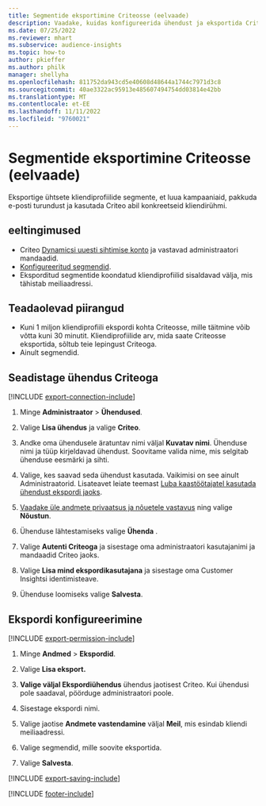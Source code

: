 ```yaml
---
title: Segmentide eksportimine Criteosse (eelvaade)
description: Vaadake, kuidas konfigureerida ühendust ja eksportida Criteosse.
ms.date: 07/25/2022
ms.reviewer: mhart
ms.subservice: audience-insights
ms.topic: how-to
author: pkieffer
ms.author: philk
manager: shellyha
ms.openlocfilehash: 811752da943cd5e40608d48644a1744c7971d3c8
ms.sourcegitcommit: 40ae3322ac95913e485607494754dd03814e42bb
ms.translationtype: MT
ms.contentlocale: et-EE
ms.lasthandoff: 11/11/2022
ms.locfileid: "9760021"
---
```

# <a name="export-segments-to-criteo-preview"></a>Segmentide eksportimine Criteosse (eelvaade)

Eksportige ühtsete kliendiprofiilide segmente, et luua kampaaniaid, pakkuda e-posti turundust ja kasutada Criteo abil konkreetseid kliendirühmi.

## <a name="prerequisites"></a>eeltingimused

- Criteo [Dynamicsi uuesti sihtimise konto](https://www.criteo.com/login/) ja vastavad administraatori mandaadid.
- [Konfigureeritud segmendid](segments.md).
- Eksporditud segmentide koondatud kliendiprofiilid sisaldavad välja, mis tähistab meiliaadressi.

## <a name="known-limitations"></a>Teadaolevad piirangud

- Kuni 1 miljon kliendiprofiili ekspordi kohta Criteosse, mille täitmine võib võtta kuni 30 minutit. Kliendiprofiilide arv, mida saate Criteosse eksportida, sõltub teie lepingust Criteoga.
- Ainult segmendid.

## <a name="set-up-connection-to-criteo"></a>Seadistage ühendus Criteoga

[!INCLUDE [export-connection-include](includes/export-connection-admn.md)]

1. Minge **Administraator** > **Ühendused**.

1. Valige **Lisa ühendus** ja valige **Criteo**.

1. Andke oma ühendusele äratuntav nimi väljal **Kuvatav nimi**. Ühenduse nimi ja tüüp kirjeldavad ühendust. Soovitame valida nime, mis selgitab ühenduse eesmärki ja sihti.

1. Valige, kes saavad seda ühendust kasutada. Vaikimisi on see ainult Administraatorid. Lisateavet leiate teemast [Luba kaastöötajatel kasutada ühendust ekspordi jaoks](connections.md#allow-contributors-to-use-a-connection-for-exports).

1. [Vaadake üle andmete privaatsus ja nõuetele vastavus](connections.md#data-privacy-and-compliance) ning valige **Nõustun**.

1. Ühenduse lähtestamiseks valige **Ühenda** .

1. Valige **Autenti Criteoga** ja sisestage oma administraatori kasutajanimi ja mandaadid Criteo jaoks.

1. Valige **Lisa mind ekspordikasutajana** ja sisestage oma Customer Insightsi identimisteave.

1. Ühenduse loomiseks valige **Salvesta**.

## <a name="configure-an-export"></a>Ekspordi konfigureerimine

[!INCLUDE [export-permission-include](includes/export-permission.md)]

1. Minge **Andmed** > **Ekspordid**.

1. Valige **Lisa eksport.**

1. **Valige väljal Ekspordiühendus** ühendus jaotisest Criteo. Kui ühendusi pole saadaval, pöörduge administraatori poole.

1. Sisestage ekspordi nimi.

1. Valige jaotise **Andmete vastendamine** väljal **Meil**, mis esindab kliendi meiliaadressi.

1. Valige segmendid, mille soovite eksportida.

1. Valige **Salvesta**.

[!INCLUDE [export-saving-include](includes/export-saving.md)]

[!INCLUDE [footer-include](includes/footer-banner.md)]
